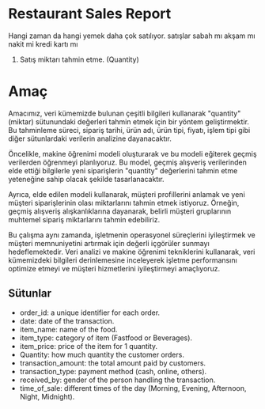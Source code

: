 # Restaurant Sales Report

Hangi zaman da hangi yemek daha çok satılıyor.
satışlar sabah mı akşam mı
nakit mi kredi kartı mı

1. Satış miktarı tahmin etme. (Quantity)

# Amaç
Amacımız, veri kümemizde bulunan çeşitli bilgileri kullanarak "quantity" (miktar) sütunundaki değerleri tahmin etmek için bir yöntem geliştirmektir. Bu tahminleme süreci, sipariş tarihi, ürün adı, ürün tipi, fiyatı, işlem tipi gibi diğer sütunlardaki verilerin analizine dayanacaktır.

Öncelikle, makine öğrenimi modeli oluşturarak ve bu modeli eğiterek geçmiş verilerden öğrenmeyi planlıyoruz. Bu model, geçmiş alışveriş verilerinden elde ettiği bilgilerle yeni siparişlerin "quantity" değerlerini tahmin etme yeteneğine sahip olacak şekilde tasarlanacaktır.

Ayrıca, elde edilen modeli kullanarak, müşteri profillerini anlamak ve yeni müşteri siparişlerinin olası miktarlarını tahmin etmek istiyoruz. Örneğin, geçmiş alışveriş alışkanlıklarına dayanarak, belirli müşteri gruplarının muhtemel sipariş miktarlarını tahmin edebiliriz.

Bu çalışma aynı zamanda, işletmenin operasyonel süreçlerini iyileştirmek ve müşteri memnuniyetini artırmak için değerli içgörüler sunmayı hedeflemektedir. Veri analizi ve makine öğrenimi tekniklerini kullanarak, veri kümemizdeki bilgileri derinlemesine inceleyerek işletme performansını optimize etmeyi ve müşteri hizmetlerini iyileştirmeyi amaçlıyoruz.

## Sütunlar

- order_id: a unique identifier for each order.
- date: date of the transaction.
- item_name: name of the food.
- item_type: category of item (Fastfood or Beverages).
- item_price: price of the item for 1 quantity.
- Quantity: how much quantity the customer orders.
- transaction_amount: the total amount paid by customers.
- transaction_type: payment method (cash, online, others).
- received_by: gender of the person handling the transaction.
- time_of_sale: different times of the day (Morning, Evening, Afternoon, Night, Midnight).

